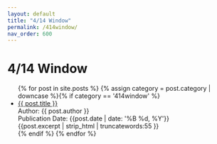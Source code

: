 ```yaml
---
layout: default
title: "4/14 Window"
permalink: /414window/
nav_order: 600
---
```

<h1 class="category-title">4/14 Window</h1>
<ul>
  {% for post in site.posts %}
    {% assign category = post.category | downcase %}{% if category == '414window' %}
      <li class="article-list">
        <a href="{{ post.url | prepend: site.baseurl }}">{{ post.title }}</a><br>
        <div class="author">Author: {{ post.author }}</div>
        <div class="publication-date">Publication Date: <time datetime="{{post.date | date: '%F'}}">{{post.date | date: '%B %d, %Y'}}</time></div>
        <div class="excerpt">{{post.excerpt | strip_html | truncatewords:55 }}</div>
      </li>
    {% endif %}
  {% endfor %}
</ul>
